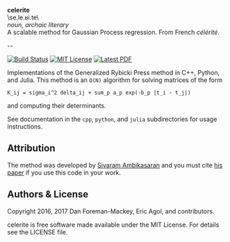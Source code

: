 **celerite** <br>
\se.le.ʁi.te\ <br>
*noun, archaic literary* <br>
A scalable method for Gaussian Process regression. From French *célérité*. 

--

[![Build Status](http://img.shields.io/travis/dfm/GenRP/master.svg?style=flat)](https://travis-ci.org/dfm/GenRP)
[![MIT License](http://img.shields.io/badge/license-MIT-blue.svg?style=flat)](https://github.com/dfm/GenRP/blob/master/LICENSE
)
[![Latest PDF](https://img.shields.io/badge/PDF-latest-orange.svg)](https://github.com/dfm/GenRP/blob/master-pdf/paper/ms.pdf)

Implementations of the Generalized Rybicki Press method in C++, Python, and Julia.
This method is an `O(N)` algorithm for solving matrices of the form

```
K_ij = sigma_i^2 delta_ij + sum_p a_p exp(-b_p |t_i - t_j|)
```

and computing their determinants.

See documentation in the `cpp`, `python`, and `julia` subdirectories for usage instructions.

Attribution
-----------

The method was developed by [Sivaram Ambikasaran](https://github.com/sivaramambikasaran>) and you must cite [his paper](http://arxiv.org/abs/1409.7852) if you use this code in your work.

Authors & License
-----------------

Copyright 2016, 2017 Dan Foreman-Mackey, Eric Agol, and contributors.

celerite is free software made available under the MIT License. For details see the LICENSE file.
